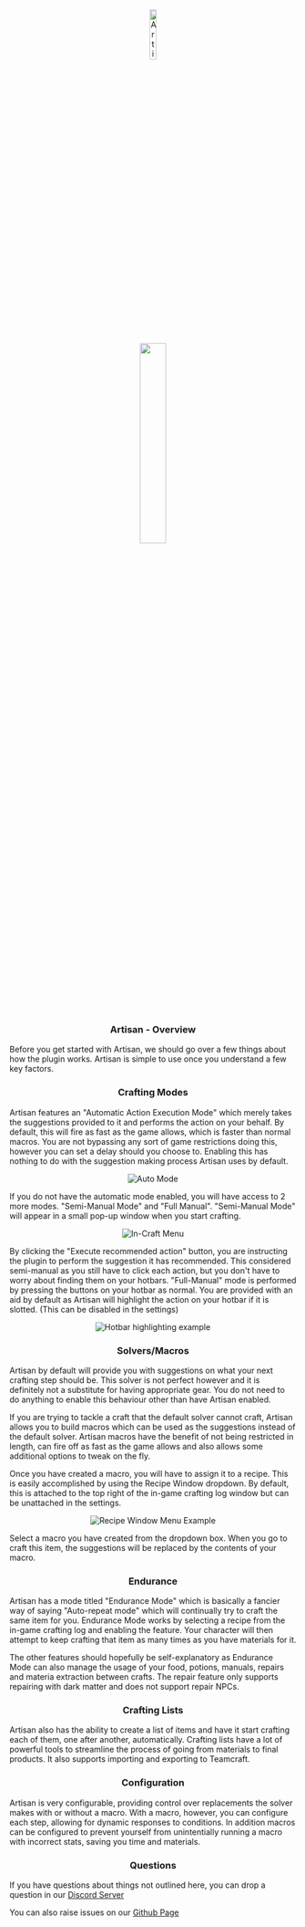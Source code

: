 <div align="center">
<img src="https://love.puni.sh/resources/artisan.svg" alt="Artisan IconUrl" width="15%">
<br>
<img src="https://github.com/PunishXIV/Artisan/blob/050a58be7b0ce94c959c17e43dabecb65e38a55c/PunishImages/artisan.png" width="30%" />
</div>

<div align="center"> 

### Artisan - Overview 

</div>

Before you get started with Artisan, we should go over a few things about how the plugin works. Artisan is simple to use once you understand a few key factors.

<div align="center"> 

### Crafting Modes

</div>

Artisan features an "Automatic Action Execution Mode" which merely takes the suggestions provided to it and performs the action on your behalf. 
By default, this will fire as fast as the game allows, which is faster than normal macros.
You are not bypassing any sort of game restrictions doing this, however you can set a delay should you choose to.
Enabling this has nothing to do with the suggestion making process Artisan uses by default.

<div align="center"> 

![Auto Mode](/Artisan/Images/AutoMode.png)

</div>

If you do not have the automatic mode enabled, you will have access to 2 more modes. "Semi-Manual Mode" and "Full Manual".
"Semi-Manual Mode" will appear in a small pop-up window when you start crafting.

<div align="center"> 
  
![In-Craft Menu](/Artisan/Images/ThemeCraftingWindowExample.png)

</div>

By clicking the "Execute recommended action" button, you are instructing the plugin to perform the suggestion it has recommended.
This considered semi-manual as you still have to click each action, but you don't have to worry about finding them on your hotbars.
"Full-Manual" mode is performed by pressing the buttons on your hotbar as normal.
You are provided with an aid by default as Artisan will highlight the action on your hotbar if it is slotted. (This can be disabled in the settings)

<div align="center"> 
  
![Hotbar highlighting example](/Artisan/Images/OutlineExample.png)

### Solvers/Macros

</div>

Artisan by default will provide you with suggestions on what your next crafting step should be. This solver is not perfect however and it is definitely not a substitute for having appropriate gear. 
You do not need to do anything to enable this behaviour other than have Artisan enabled. 

If you are trying to tackle a craft that the default solver cannot craft, Artisan allows you to build macros which can be used as the suggestions instead of the default solver.
Artisan macros have the benefit of not being restricted in length, can fire off as fast as the game allows and also allows some additional options to tweak on the fly.

Once you have created a macro, you will have to assign it to a recipe. This is easily accomplished by using the Recipe Window dropdown. By default, this is attached to the top right of the in-game crafting log window but can be unattached in the settings.

<div align="center"> 

![Recipe Window Menu Example](/Artisan/Images/RecipeWindowExample.png)

</div>

Select a macro you have created from the dropdown box. When you go to craft this item, the suggestions will be replaced by the contents of your macro.

<div align="center"> 

### Endurance

</div>

Artisan has a mode titled "Endurance Mode" which is basically a fancier way of saying "Auto-repeat mode" which will continually try to craft the same item for you. 
Endurance Mode works by selecting a recipe from the in-game crafting log and enabling the feature.
Your character will then attempt to keep crafting that item as many times as you have materials for it.

The other features should hopefully be self-explanatory as Endurance Mode can also manage the usage of your food, potions, manuals, repairs and materia extraction between crafts.
The repair feature only supports repairing with dark matter and does not support repair NPCs.

<div align="center"> 

### Crafting Lists

</div>

Artisan also has the ability to create a list of items and have it start crafting each of them, one after another, automatically.
Crafting lists have a lot of powerful tools to streamline the process of going from materials to final products.
It also supports importing and exporting to Teamcraft.

<div align="center"> 

### Configuration

</div>



Artisan is very configurable, providing control over replacements the solver makes with or without a macro. With a macro, however, you can configure each step, allowing for dynamic responses to conditions. In addition macros can be configured to prevent yourself from unintentially running a macro with incorrect stats, saving you time and materials.

<div align="center"> 
  
### Questions

</div>

If you have questions about things not outlined here, you can drop a question in our [Discord Server](https://discord.gg/Zzrcc8kmvy)

You can also raise issues on our [Github Page](https://github.com/PunishXIV/Artisan)



